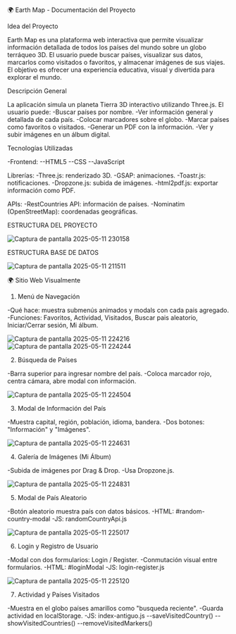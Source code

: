 
🌍 Earth Map - Documentación del Proyecto


Idea del Proyecto

Earth Map es una plataforma web interactiva que permite visualizar información detallada de todos los países del mundo sobre un globo terráqueo 3D. El usuario puede buscar países, visualizar sus datos, marcarlos como visitados o favoritos, y almacenar imágenes de sus viajes. El objetivo es ofrecer una experiencia educativa, visual y divertida para explorar el mundo.


Descripción General

La aplicación simula un planeta Tierra 3D interactivo utilizando Three.js. El usuario puede:
-Buscar países por nombre.
-Ver información general y detallada de cada país.
-Colocar marcadores sobre el globo.
-Marcar países como favoritos o visitados.
-Generar un PDF con la información.
-Ver y subir imágenes en un álbum digital.


Tecnologías Utilizadas

-Frontend:
--HTML5
--CSS
--JavaScript


Librerías:
-Three.js: renderizado 3D.
-GSAP: animaciones.
-Toastr.js: notificaciones.
-Dropzone.js: subida de imágenes.
-html2pdf.js: exportar información como PDF.


APIs:
-RestCountries API: información de países.
-Nominatim (OpenStreetMap): coordenadas geográficas.


ESTRUCTURA DEL PROYECTO

![Captura de pantalla 2025-05-11 230158](https://github.com/user-attachments/assets/c3dac606-989e-4169-a790-db5215cda52c)


ESTRUCTURA BASE DE DATOS

![Captura de pantalla 2025-05-11 211511](https://github.com/user-attachments/assets/1dd38fba-21ce-4d03-93bc-7920e3efb0d5)



🌍 Sitio Web Visualmente


1. Menú de Navegación

-Qué hace: muestra submenús animados y modals con cada pais agregado.
-Funciones: Favoritos, Actividad, Visitados, Buscar pais aleatorio, Iniciar/Cerrar sesión, Mi álbum.

![Captura de pantalla 2025-05-11 224216](https://github.com/user-attachments/assets/c7aaffad-2db4-44c4-b75c-be6a314b6cae)
![Captura de pantalla 2025-05-11 224244](https://github.com/user-attachments/assets/ce987ab3-6e49-4b35-aa48-64920f7255dd)


2. Búsqueda de Países

-Barra superior para ingresar nombre del país.
-Coloca marcador rojo, centra cámara, abre modal con información.

![Captura de pantalla 2025-05-11 224504](https://github.com/user-attachments/assets/64ac84bb-3deb-4ac7-956c-cfa2b0920bcd)


3. Modal de Información del País

-Muestra capital, región, población, idioma, bandera.
-Dos botones: "Información" y "Imágenes".

![Captura de pantalla 2025-05-11 224631](https://github.com/user-attachments/assets/7fa94629-330c-44fd-9c0b-33e93e87ff46)


4. Galería de Imágenes (Mi Álbum)

-Subida de imágenes por Drag & Drop.
-Usa Dropzone.js.

![Captura de pantalla 2025-05-11 224831](https://github.com/user-attachments/assets/ac3e9ccd-7871-42a2-8f1e-c5c9f4fe76b8)


5. Modal de País Aleatorio

-Botón aleatorio muestra país con datos básicos.
-HTML: #random-country-modal
-JS: randomCountryApi.js

![Captura de pantalla 2025-05-11 225017](https://github.com/user-attachments/assets/c73523a2-ec7f-432a-b6ad-0005b193e44b)


6. Login y Registro de Usuario

-Modal con dos formularios: Login / Register.
-Conmutación visual entre formularios.
-HTML: #loginModal
-JS: login-register.js

![Captura de pantalla 2025-05-11 225120](https://github.com/user-attachments/assets/b4ae3f12-43c6-4de3-ba89-7a362035a29a)


7. Actividad y Países Visitados

-Muestra en el globo países amarillos como "busqueda reciente".
-Guarda actividad en localStorage.
-JS: index-antiguo.js 
--saveVisitedCountry()
--showVisitedCountries()
--removeVisitedMarkers()
